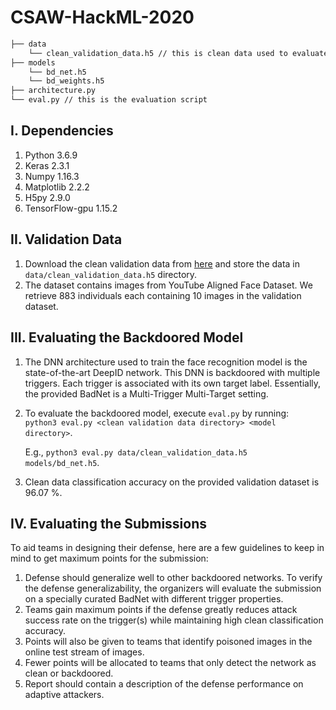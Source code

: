 # CSAW-HackML-2020

```bash
├── data
    └── clean_validation_data.h5 // this is clean data used to evaluate the BadNet and design the backdoor defense
├── models
    └── bd_net.h5
    └── bd_weights.h5
├── architecture.py
└── eval.py // this is the evaluation script
```

## I. Dependencies
   1. Python 3.6.9
   2. Keras 2.3.1
   3. Numpy 1.16.3
   4. Matplotlib 2.2.2
   5. H5py 2.9.0
   6. TensorFlow-gpu 1.15.2
   
## II. Validation Data
   1. Download the clean validation data from [here](https://drive.google.com/drive/folders/13o2ybRJ1BkGUvfmQEeZqDo1kskyFywab?usp=sharing) and store the data in `data/clean_validation_data.h5` directory.
   2. The dataset contains images from YouTube Aligned Face Dataset. We retrieve 883 individuals each containing 10 images in the validation dataset.

## III. Evaluating the Backdoored Model
   1. The DNN architecture used to train the face recognition model is the state-of-the-art DeepID network. This DNN is backdoored with multiple triggers. Each trigger is associated with its own target label. Essentially, the provided BadNet is a Multi-Trigger Multi-Target setting.
   2. To evaluate the backdoored model, execute `eval.py` by running:  
      `python3 eval.py <clean validation data directory> <model directory>`.
      
      E.g., `python3 eval.py data/clean_validation_data.h5  models/bd_net.h5`.
   3. Clean data classification accuracy on the provided validation dataset is 96.07 %.

## IV. Evaluating the Submissions
To aid teams in designing their defense, here are a few guidelines to keep in mind to get maximum points for the submission:  
   1. Defense should generalize well to other backdoored networks. To verify the defense generalizability, the organizers will evaluate the submission on a specially curated BadNet with different trigger properties. 
   2. Teams gain maximum points if the defense greatly reduces attack success rate on the trigger(s) while maintaining high clean classification accuracy.
   3. Points will also be given to teams that identify poisoned images in the online test stream of images.
   4. Fewer points will be allocated to teams that only detect the network as clean or backdoored.
   5. Report should contain a description of the defense performance on adaptive attackers.

